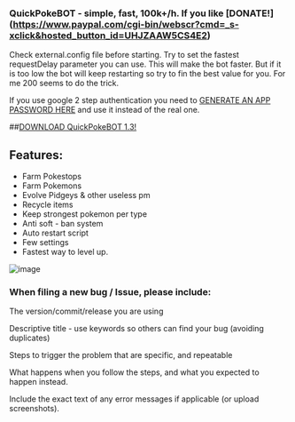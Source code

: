 ### QuickPokeBOT - simple, fast, 100k+/h. If you like [DONATE!] (https://www.paypal.com/cgi-bin/webscr?cmd=_s-xclick&hosted_button_id=UHJZAAW5CS4E2)
Check external.config file before starting. Try to set the fastest requestDelay parameter you can use. This will make the bot faster. 
But if it is too low the bot will keep restarting so try to fin the best value for you. For me 200 seems to do the trick.

If you use google 2 step authentication you need to [GENERATE AN APP PASSWORD HERE](https://security.google.com/settings/security/apppasswords) and use it instead of the real one.

##[DOWNLOAD QuickPokeBOT 1.3!](https://github.com/fededevi/QuickPokeBot/releases/download/1.3/QuickPokeBOT1.3.zip)

## Features:
* Farm Pokestops
* Farm Pokemons
* Evolve Pidgeys & other useless pm
* Recycle items
* Keep strongest pokemon per type
* Anti soft - ban system
* Auto restart script
* Few settings
* Fastest way to level up.

![image](https://cloud.githubusercontent.com/assets/5583580/17251158/d8acf59a-55a7-11e6-8af3-72b471563e12.png)


### When filing a new bug / Issue, please include:

 The version/commit/release you are using

 Descriptive title - use keywords so others can find your bug (avoiding duplicates)

 Steps to trigger the problem that are specific, and repeatable

 What happens when you follow the steps, and what you expected to happen instead.

 Include the exact text of any error messages if applicable (or upload screenshots).

